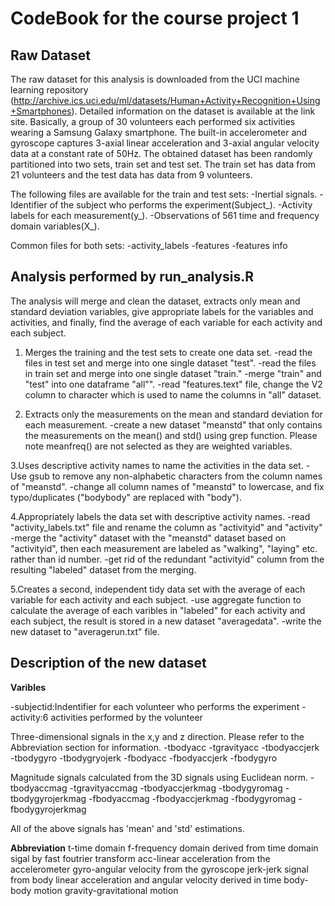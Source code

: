 # CodeBook for the course project 1

## Raw Dataset
The raw dataset for this analysis is downloaded from the UCI machine learning repository (http://archive.ics.uci.edu/ml/datasets/Human+Activity+Recognition+Using+Smartphones). Detailed information on the dataset is available at the link site. Basically, a group of 30 volunteers each performed six activities wearing a Samsung Galaxy smartphone. The built-in accelerometer and gyroscope captures 3-axial linear acceleration and 3-axial angular velocity data at a constant rate of 50Hz. The obtained dataset has been randomly partitioned into two sets, train set and test set. The train set has data from 21 volunteers and the test data has data from 9 volunteers. 

The following files are available for the train and test sets:
-Inertial signals.
-Identifier of the subject who performs the experiment(Subject_).
-Activity labels for each measurement(y_).
-Observations of 561 time and frequency domain variables(X_).

Common files for both sets:
-activity_labels
-features
-features info

## Analysis performed by run_analysis.R

The analysis will merge and clean the dataset, extracts only mean and standard deviation variables, give appropriate labels for the variables and activities, and finally, find the average of each variable for each activity and each subject.

1. Merges the training and the test sets to create one data set.
-read the files in test set and merge into one single dataset "test".
-read the files in train set and merge into one single dataset "train."
-merge "train" and "test" into one dataframe "all"".
-read "features.text" file, change the V2 column to character which is used to name the columns in "all" dataset.

2. Extracts only the measurements on the mean and standard deviation for each measurement. 
-create a new dataset "meanstd" that only contains the measurements on the mean() and std() using grep function. Please note meanfreq() are not selected as they are weighted variables.

3.Uses descriptive activity names to name the activities in the data set.
-Use gsub to remove any non-alphabetic characters from the column names of "meanstd".
-change all column names of "meanstd" to lowercase, and fix typo/duplicates ("bodybody" are replaced with "body").

4.Appropriately labels the data set with descriptive activity names. 
-read "activity_labels.txt" file and rename the column as "activityid" and "activity"
-merge the "activity" dataset with the "meanstd" dataset based on "activityid", then each measurement are labeled as "walking", "laying" etc. rather than id number.
-get rid of the redundant "activityid" column from the resulting "labeled" dataset from the merging.

5.Creates a second, independent tidy data set with the average of each variable for each activity and each subject. 
-use aggregate function to calculate the average of each varibles in "labeled" for each activity and each subject, the result is stored in a new dataset "averagedata".
-write the new dataset to "averagerun.txt" file.

## Description of the new dataset

**Varibles**

-subjectid:Indentifier for each volunteer who performs the experiment
-activity:6 activities performed by the volunteer 

Three-dimensional signals in the x,y and z direction. Please refer to the Abbreviation section for information.
-tbodyacc
-tgravityacc
-tbodyaccjerk
-tbodygyro
-tbodygryojerk
-fbodyacc
-fbodyaccjerk
-fbodygyro

Magnitude signals calculated from the 3D signals using Euclidean norm.
-tbodyaccmag
-tgravityaccmag
-tbodyaccjerkmag
-tbodygyromag
-tbodygyrojerkmag
-fbodyaccmag
-fbodyaccjerkmag
-fbodygyromag
-fbodygyrojerkmag

All of the above signals has 'mean' and 'std' estimations.

**Abbreviation**
t-time domain
f-frequency domain derived from time domain sigal by fast foutrier transform
acc-linear acceleration from the accelerometer
gyro-angular velocity from the gyroscope
jerk-jerk signal from body linear acceleration and angular velocity derived in time
body-body motion
gravity-gravitational motion

